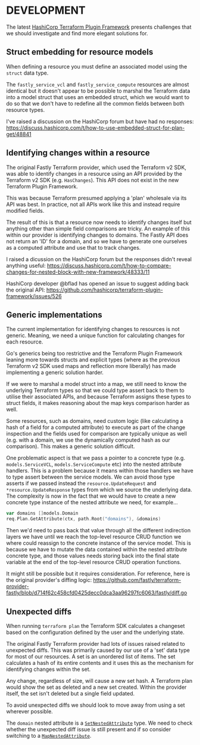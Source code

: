 # DEVELOPMENT

The latest [HashiCorp Terraform Plugin Framework](https://developer.hashicorp.com/terraform/plugin/framework) presents challenges that we should investigate and find more elegant solutions for.

## Struct embedding for resource models

When defining a resource you must define an associated model using the `struct` data type. 

The `fastly_service_vcl` and `fastly_service_compute` resources are almost identical but it doesn't appear to be possible to marshal the Terraform data into a model struct that uses an embedded struct, which we would want to do so that we don't have to redefine all the common fields between both resource types.

I've raised a discussion on the HashiCorp forum but have had no responses:
https://discuss.hashicorp.com/t/how-to-use-embedded-struct-for-plan-get/48841

## Identifying changes within a resource

The original Fastly Terraform provider, which used the Terraform v2 SDK, was able to identify changes in a resource using an API provided by the Terraform v2 SDK (e.g. `HasChanges`). This API does not exist in the new Terraform Plugin Framework.

This was because Terraform presumed applying a 'plan' wholesale via its API was best. In practice, not all APIs work like this and instead require modified fields. 

The result of this is that a resource now needs to identify changes itself but anything other than simple field comparisons are tricky. An example of this within our provider is identifying changes to domains. The Fastly API does not return an 'ID' for a domain, and so we have to generate one ourselves as a computed attribute and use that to track changes.

I raised a dicussion on the HashiCorp forum but the responses didn't reveal anything useful:
https://discuss.hashicorp.com/t/how-to-compare-changes-for-nested-block-with-new-framework/48333/11

HashiCorp developer @bflad has opened an issue to suggest adding back the original API:
https://github.com/hashicorp/terraform-plugin-framework/issues/526

## Generic implementations

The current implementation for identifying changes to resources is not generic. Meaning, we need a unique function for calculating changes for each resource.

Go's generics being too restrictive and the Terraform Plugin Framework leaning more towards structs and explicit types (where as the previous Terraform v2 SDK used maps and reflection more liberally) has made implementing a generic solution harder.

If we were to marshal a model struct into a map, we still need to know the underlying Terraform types so that we could type assert back to them to utilise their associated APIs, and because Terraform assigns these types to struct fields, it makes reasoning about the map keys comparison harder as well. 

Some resources, such as domains, need custom logic (like calculating a hash of a field for a computed attribute) to execute as part of the change inspection and the fields used for comparison are typically unique as well (e.g. with a domain, we use the dynamically computed hash as our comparison). This makes a generic solution difficult.

One problematic aspect is that we pass a pointer to a concrete type (e.g. `models.ServiceVCL`, `models.ServiceCompute` etc) into the nested attribute handlers. This is a problem because it means within those handlers we have to type assert between the service models. We can avoid those type asserts if we passed instead the `resource.UpdateRequest` and `*resource.UpdateResponse` types from which we source the underlying data. The complexity is now in the fact that we would have to create a new concrete type instance of the nested attribute we need, for example...

```go
var domains []models.Domain
req.Plan.GetAttribute(ctx, path.Root("domains"), &domains)
```

Then we'd need to pass back that value through all the different indirection layers we have until we reach the top-level resource CRUD function we where could reassign to the concrete instance of the service model. This is because we have to mutate the data contained within the nested attribute concrete type, and those values needs storing back into the final state variable at the end of the top-level resource CRUD operation functions.

It might still be possible but it requires consideration. For reference, here is the original provider's diffing logic:
https://github.com/fastly/terraform-provider-fastly/blob/d714f62c458cfd0425decc0dca3aa96297fc6063/fastly/diff.go

## Unexpected diffs

When running `terraform plan` the Terraform SDK calculates a changeset based on the configuration defined by the user and the underlying state.

The original Fastly Terraform provider had lots of issues raised related to unexpected diffs. This was primarily caused by our use of a 'set' data type for most of our resources. A set is an unordered list of items. The set calculates a hash of its entire contents and it uses this as the mechanism for identifying changes within the set. 

Any change, regardless of size, will cause a new set hash. A Terraform plan would show the set as deleted and a new set created. Within the provider itself, the set isn't deleted but a single field updated.

To avoid unexpected diffs we should look to move away from using a set wherever possible. 

The `domain` nested attribute is a [`SetNestedAttribute`](https://developer.hashicorp.com/terraform/plugin/framework/handling-data/attributes#setnestedattribute) type. We need to check whether the unexpected diff issue is still present and if so consider switching to a [`MapNestedAttribute`](https://developer.hashicorp.com/terraform/plugin/framework/handling-data/attributes#mapnestedattribute).
